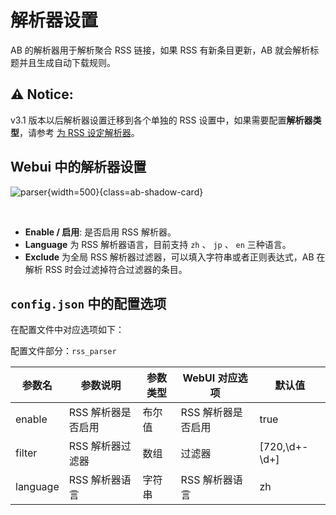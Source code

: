 # 解析器设置

AB 的解析器用于解析聚合 RSS 链接，如果 RSS 有新条目更新，AB 就会解析标题并且生成自动下载规则。

## ⚠️ Notice:

v3.1 版本以后解析器设置迁移到各个单独的 RSS 设置中，如果需要配置**解析器类型**，请参考 [为 RSS 设定解析器][add_rss]。

## Webui 中的解析器设置

![parser](../image/config/parser.png){width=500}{class=ab-shadow-card}

<br/>

- **Enable / 启用**: 是否启用 RSS 解析器。
- **Language** 为 RSS 解析器语言，目前支持 `zh` 、 `jp` 、 `en` 三种语言。
- **Exclude** 为全局 RSS 解析器过滤器，可以填入字符串或者正则表达式，AB 在解析 RSS 时会过滤掉符合过滤器的条目。

## `config.json` 中的配置选项

在配置文件中对应选项如下：

配置文件部分：`rss_parser`

| 参数名      | 参数说明        | 参数类型 | WebUI 对应选项  | 默认值           |
|----------|-------------|------|-------------|---------------|
| enable   | RSS 解析器是否启用 | 布尔值  | RSS 解析器是否启用 | true          |
| filter   | RSS 解析器过滤器  | 数组   | 过滤器         | [720,\d+-\d+] |
| language | RSS 解析器语言   | 字符串  | RSS 解析器语言   | zh            |


[rss_token]: rss
[add_rss]: usage/rss#解析器设置
[reproxy]: proxy##反向代理设置